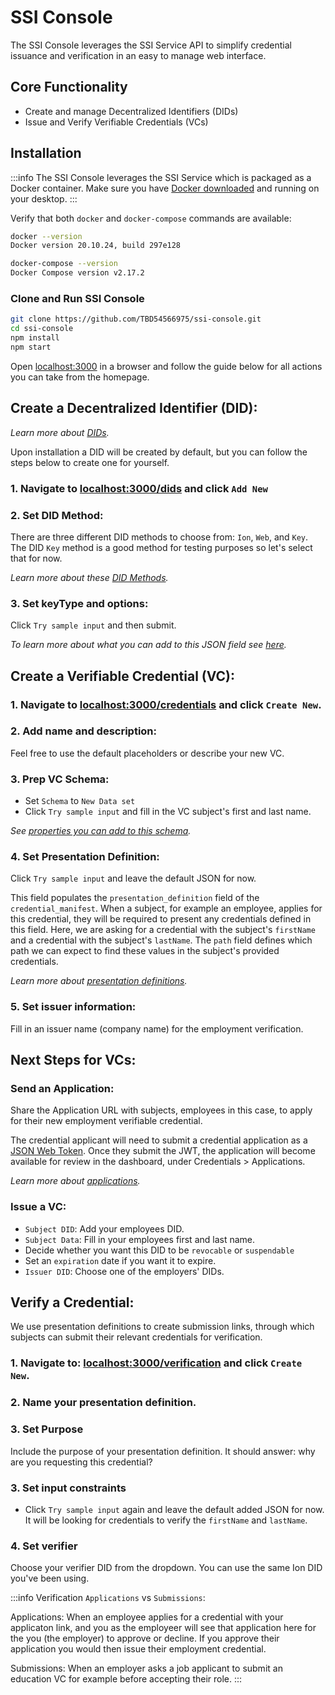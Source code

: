 # SSI Console

The SSI Console leverages the SSI Service API to simplify credential issuance and verification in an easy to manage web interface.

## Core Functionality
- Create and manage Decentralized Identifiers (DIDs)
- Issue and Verify Verifiable Credentials (VCs)

## Installation
:::info
The SSI Console leverages the SSI Service which is packaged as a Docker container. Make sure you have [Docker downloaded](https://www.docker.com/products/docker-desktop/) and running on your desktop.
:::

Verify that both `docker` and `docker-compose` commands are available:
```bash
docker --version
Docker version 20.10.24, build 297e128

docker-compose --version
Docker Compose version v2.17.2
```

### Clone and Run SSI Console
```bash
git clone https://github.com/TBD54566975/ssi-console.git
cd ssi-console
npm install
npm start
```

Open [localhost:3000](http://localhost:3000/) in a browser and follow the guide below for all actions you can take from the homepage.

## Create a Decentralized Identifier (DID):
_Learn more about [DIDs](https://developer.tbd.website/docs/web5/learn/decentralized-identifiers)._

Upon installation a DID will be created by default, but you can follow the steps below to create one for yourself.

### 1. Navigate to [localhost:3000/dids](http://localhost:3000/dids) and click `Add New`

### 2. Set DID Method:
There are three different DID methods to choose from: `Ion`, `Web`, and `Key`. The DID `Key` method is a good method for testing purposes so let's select that for now.

_Learn more about these [DID Methods](https://developer.tbd.website/docs/web5/learn/decentralized-identifiers/#methods)._

### 3. Set keyType and options:
Click `Try sample input` and then submit.

_To learn more about what you can add to this JSON field see [here](https://developer.tbd.website/docs/apis/ssi-service/#tag/DecentralizedIdentityAPI/paths/~1v1~1dids~1%7Bmethod%7D/put)._

<!-- TODO:
- Refresh page and you should see your new DID listed under the `All DIDs` index. -->

## Create a Verifiable Credential (VC):
### 1. Navigate to [localhost:3000/credentials](localhost:3000/credentials) and click `Create New`.

### 2. Add name and description:
Feel free to use the default placeholders or describe your new VC.

### 3. Prep VC Schema:
- Set `Schema` to `New Data set`
- Click `Try sample input` and fill in the VC subject's first and last name.

_See [properties you can add to this schema](https://developer.tbd.website/docs/apis/ssi-service#tag/SchemaAPI)._

### 4. Set Presentation Definition:
Click `Try sample input` and leave the default JSON for now.

This field populates the `presentation_definition` field of the `credential_manifest`. When a subject, for example an employee, applies for this credential, they will be required to present any credentials defined in this field. Here, we are asking for a credential with the subject's `firstName` and a credential with the subject's `lastName`. The `path` field defines which path we can expect to find these values in the subject's provided credentials.

_Learn more about [presentation definitions](https://developer.tbd.website/docs/apis/ssi-service#tag/PresentationDefinitionAPI/paths/~1v1~1presentations~1definitions/put)._

### 5. Set issuer information:
Fill in an issuer name (company name) for the employment verification.

## Next Steps for VCs:
### Send an Application:
Share the Application URL with subjects, employees in this case, to apply for their new employment verifiable credential.

The credential applicant will need to submit a credential application as a [JSON Web Token](https://jwt.io/). Once they submit the JWT, the application will become available for review in the dashboard, under Credentials > Applications.

_Learn more about [applications](https://developer.tbd.website/docs/apis/ssi-service/#tag/ApplicationAPI/paths/~1v1~1manifests~1applications/put)._

<!-- TODO: The Application URL opens up to a hardcoded KYC Credential application in the console app, Kirah going to work on. -->

### Issue a VC:
  - `Subject DID`: Add your employees DID.
  - `Subject Data`: Fill in your employees first and last name.
  - Decide whether you want this DID to be `revocable` or `suspendable`
  - Set an `expiration` date if you want it to expire.
  - `Issuer DID`: Choose one of the employers' DIDs.

## Verify a Credential:

We use presentation definitions to create submission links, through which subjects can submit their relevant credentials for verification.

### 1. Navigate to: [localhost:3000/verification](localhost:3000/verification) and click `Create New`.
### 2. Name your presentation definition.
### 3. Set Purpose
Include the purpose of your presentation definition. It should answer: why are you requesting this credential?

### 3. Set input constraints
- Click `Try sample input` again and leave the default added JSON for now.
It will be looking for credentials to verify the `firstName` and `lastName`.

### 4. Set verifier
Choose your verifier DID from the dropdown. You can use the same Ion DID you've been using.

:::info
Verification `Applications` vs `Submissions`:

Applications: When an employee applies for a credential with your applicaton link, and you as the employeer will see that application here for the you (the employer) to approve or decline. If you approve their application you would then issue their employment credential.

Submissions: When an employer asks a job applicant to submit an education VC for example before accepting their role.
:::

<!-- TODO ## Add more next steps -->
<!-- ## Next Steps
See SSI Service [API Docs](https://developer.tbd.website/docs/apis/ssi-service). -->
